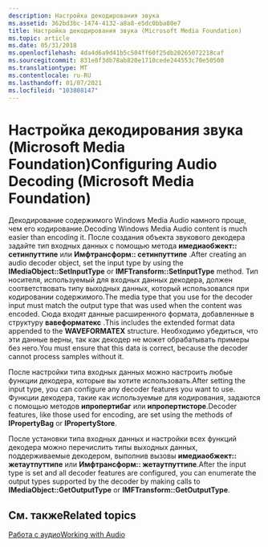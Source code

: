 ```yaml
---
description: Настройка декодирования звука
ms.assetid: 362bd3bc-1474-4132-a8a8-e5dc0bba80e7
title: Настройка декодирования звука (Microsoft Media Foundation)
ms.topic: article
ms.date: 05/31/2018
ms.openlocfilehash: 4da4d6a9d41b5c504ff60f25db20265072218caf
ms.sourcegitcommit: 831e8f3db78ab820e1710cede244553c70e50500
ms.translationtype: MT
ms.contentlocale: ru-RU
ms.lasthandoff: 01/07/2021
ms.locfileid: "103808147"
---
```

# <a name="configuring-audio-decoding-microsoft-media-foundation"></a><span data-ttu-id="68260-103">Настройка декодирования звука (Microsoft Media Foundation)</span><span class="sxs-lookup"><span data-stu-id="68260-103">Configuring Audio Decoding (Microsoft Media Foundation)</span></span>

<span data-ttu-id="68260-104">Декодирование содержимого Windows Media Audio намного проще, чем его кодирование.</span><span class="sxs-lookup"><span data-stu-id="68260-104">Decoding Windows Media Audio content is much easier than encoding it.</span></span> <span data-ttu-id="68260-105">После создания объекта звукового декодера задайте тип входных данных с помощью метода **имедиаобжект:: сетинпуттипе** или **Имфтрансформ:: сетинпуттипе** .</span><span class="sxs-lookup"><span data-stu-id="68260-105">After creating an audio decoder object, set the input type by using the **IMediaObject::SetInputType** or **IMFTransform::SetInputType** method.</span></span> <span data-ttu-id="68260-106">Тип носителя, используемый для входных данных декодера, должен соответствовать типу выходных данных, который использовался при кодировании содержимого.</span><span class="sxs-lookup"><span data-stu-id="68260-106">The media type that you use for the decoder input must match the output type that was used when the content was encoded.</span></span> <span data-ttu-id="68260-107">Сюда входят данные расширенного формата, добавленные в структуру **вавеформатекс** .</span><span class="sxs-lookup"><span data-stu-id="68260-107">This includes the extended format data appended to the **WAVEFORMATEX** structure.</span></span> <span data-ttu-id="68260-108">Необходимо убедиться, что эти данные верны, так как декодер не может обрабатывать примеры без него.</span><span class="sxs-lookup"><span data-stu-id="68260-108">You must ensure that this data is correct, because the decoder cannot process samples without it.</span></span>

<span data-ttu-id="68260-109">После настройки типа входных данных можно настроить любые функции декодера, которые вы хотите использовать.</span><span class="sxs-lookup"><span data-stu-id="68260-109">After setting the input type, you can configure any decoder features you want to use.</span></span> <span data-ttu-id="68260-110">Функции декодера, такие как используемые для кодирования, задаются с помощью методов **ипропертибаг** или **ипропертисторе**.</span><span class="sxs-lookup"><span data-stu-id="68260-110">Decoder features, like those used for encoding, are set using the methods of **IPropertyBag** or **IPropertyStore**.</span></span>

<span data-ttu-id="68260-111">После установки типа входных данных и настройки всех функций декодера можно перечислить типы выходных данных, поддерживаемые декодером, выполнив вызовы **имедиаобжект:: жетаутпуттипе** или **Имфтрансформ:: жетаутпуттипе**.</span><span class="sxs-lookup"><span data-stu-id="68260-111">After the input type is set and all decoder features are configured, you can enumerate the output types supported by the decoder by making calls to **IMediaObject::GetOutputType** or **IMFTransform::GetOutputType**.</span></span>

## <a name="related-topics"></a><span data-ttu-id="68260-112">См. также</span><span class="sxs-lookup"><span data-stu-id="68260-112">Related topics</span></span>

<dl> <dt>

[<span data-ttu-id="68260-113">Работа с аудио</span><span class="sxs-lookup"><span data-stu-id="68260-113">Working with Audio</span></span>](workingwithaudio.md)
</dt> </dl>

 

 



